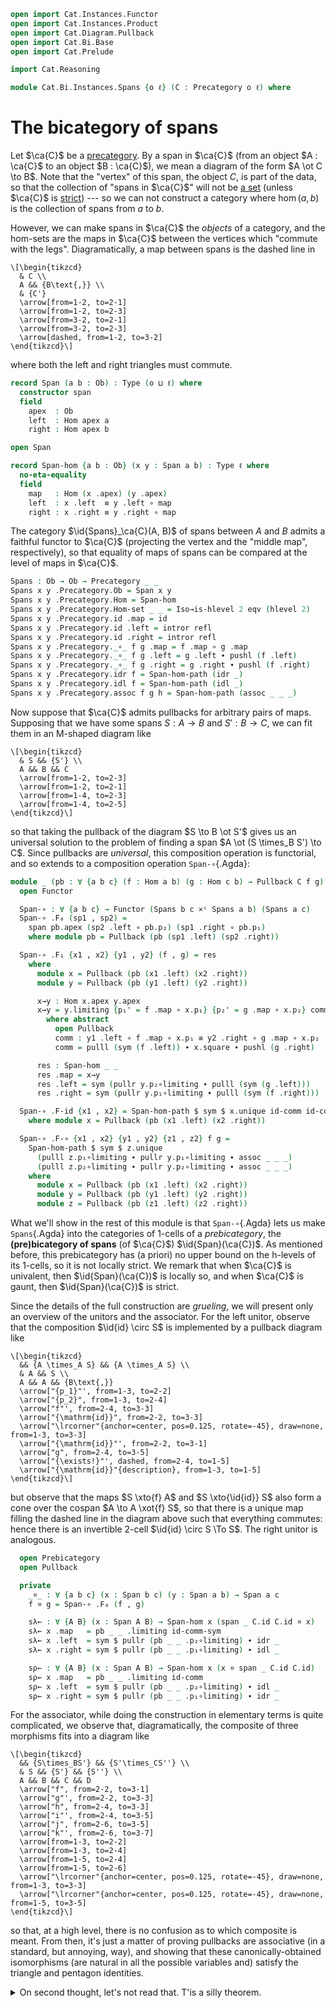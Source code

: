 ```agda
open import Cat.Instances.Functor
open import Cat.Instances.Product
open import Cat.Diagram.Pullback
open import Cat.Bi.Base
open import Cat.Prelude

import Cat.Reasoning

module Cat.Bi.Instances.Spans {o ℓ} (C : Precategory o ℓ) where
```

<!--
```agda
private module C = Cat.Reasoning C
open C
```
-->

# The bicategory of spans

Let $\ca{C}$ be a [precategory]. By a span in $\ca{C}$ (from an object
$A : \ca{C}$ to an object $B : \ca{C}$), we mean a diagram of the form
$A \ot C \to B$. Note that the "vertex" of this span, the object $C$, is
part of the data, so that the collection of "spans in $\ca{C}$" will not
be [a set] (unless $\ca{C}$ is [strict]) --- so we can not construct a
category where $\hom(a,b)$ is the collection of spans from $a$ to $b$.

[precategory]: Cat.Base.html
[a set]: 1Lab.HLevel.html#is-set
[strict]: Cat.Instances.StrictCat.html

However, we can make spans in $\ca{C}$ the _objects_ of a category, and
the hom-sets are the maps in $\ca{C}$ between the vertices which
"commute with the legs". Diagramatically, a map between spans is the
dashed line in

~~~{.quiver}
\[\begin{tikzcd}
  & C \\
  A && {B\text{,}} \\
  & {C'}
  \arrow[from=1-2, to=2-1]
  \arrow[from=1-2, to=2-3]
  \arrow[from=3-2, to=2-1]
  \arrow[from=3-2, to=2-3]
  \arrow[dashed, from=1-2, to=3-2]
\end{tikzcd}\]
~~~

where both the left and right triangles must commute.

```agda
record Span (a b : Ob) : Type (o ⊔ ℓ) where
  constructor span
  field
    apex  : Ob
    left  : Hom apex a
    right : Hom apex b

open Span

record Span-hom {a b : Ob} (x y : Span a b) : Type ℓ where
  no-eta-equality
  field
    map   : Hom (x .apex) (y .apex)
    left  : x .left  ≡ y .left ∘ map
    right : x .right ≡ y .right ∘ map
```

<!--
```agda
open Span-hom
private unquoteDecl eqv = declare-record-iso eqv (quote Span-hom)

Span-hom-path
  : {a b : Ob} {x y : Span a b} {f g : Span-hom x y}
  → f .map ≡ g .map → f ≡ g
Span-hom-path p i .map = p i
Span-hom-path {x = x} {y} {f} {g} p i .left j =
  is-set→squarep (λ i j → Hom-set _ _)
    (λ _ → x .left) (λ j → f .left j) (λ j → g .left j) (λ j → y .left ∘ p j) i j
Span-hom-path {x = x} {y} {f} {g} p i .right j =
  is-set→squarep (λ i j → Hom-set _ _)
    (λ _ → x .right) (λ j → f .right j) (λ j → g .right j) (λ j → y .right ∘ p j) i j
```
-->

The category $\id{Spans}_\ca{C}(A, B)$ of spans between $A$ and $B$
admits a faithful functor to $\ca{C}$ (projecting the vertex and the
"middle map", respectively), so that equality of maps of spans can be
compared at the level of maps in $\ca{C}$.

```agda
Spans : Ob → Ob → Precategory _ _
Spans x y .Precategory.Ob = Span x y
Spans x y .Precategory.Hom = Span-hom
Spans x y .Precategory.Hom-set _ _ = Iso→is-hlevel 2 eqv (hlevel 2)
Spans x y .Precategory.id .map = id
Spans x y .Precategory.id .left = intror refl
Spans x y .Precategory.id .right = intror refl
Spans x y .Precategory._∘_ f g .map = f .map ∘ g .map
Spans x y .Precategory._∘_ f g .left = g .left ∙ pushl (f .left)
Spans x y .Precategory._∘_ f g .right = g .right ∙ pushl (f .right)
Spans x y .Precategory.idr f = Span-hom-path (idr _)
Spans x y .Precategory.idl f = Span-hom-path (idl _)
Spans x y .Precategory.assoc f g h = Span-hom-path (assoc _ _ _)
```

Now suppose that $\ca{C}$ admits pullbacks for arbitrary pairs of maps.
Supposing that we have some spans $S : A \to B$ and $S' : B \to C$, we
can fit them in an M-shaped diagram like

~~~{.quiver}
\[\begin{tikzcd}
  & S && {S'} \\
  A && B && C
  \arrow[from=1-2, to=2-3]
  \arrow[from=1-2, to=2-1]
  \arrow[from=1-4, to=2-3]
  \arrow[from=1-4, to=2-5]
\end{tikzcd}\]
~~~

so that taking the pullback of the diagram $S \to B \ot S'$ gives us an
universal solution to the problem of finding a span $A \ot (S \times_B
S') \to C$. Since pullbacks are _universal_, this composition operation
is functorial, and so extends to a composition operation `Span-∘`{.Agda}:

```agda
module _ (pb : ∀ {a b c} (f : Hom a b) (g : Hom c b) → Pullback C f g) where
  open Functor

  Span-∘ : ∀ {a b c} → Functor (Spans b c ×ᶜ Spans a b) (Spans a c)
  Span-∘ .F₀ (sp1 , sp2) =
    span pb.apex (sp2 .left ∘ pb.p₂) (sp1 .right ∘ pb.p₁)
    where module pb = Pullback (pb (sp1 .left) (sp2 .right))

  Span-∘ .F₁ {x1 , x2} {y1 , y2} (f , g) = res
    where
      module x = Pullback (pb (x1 .left) (x2 .right))
      module y = Pullback (pb (y1 .left) (y2 .right))

      x→y : Hom x.apex y.apex
      x→y = y.limiting {p₁' = f .map ∘ x.p₁} {p₂' = g .map ∘ x.p₂} comm
        where abstract
          open Pullback
          comm : y1 .left ∘ f .map ∘ x.p₁ ≡ y2 .right ∘ g .map ∘ x.p₂
          comm = pulll (sym (f .left)) ∙ x.square ∙ pushl (g .right)

      res : Span-hom _ _
      res .map = x→y
      res .left = sym (pullr y.p₂∘limiting ∙ pulll (sym (g .left)))
      res .right = sym (pullr y.p₁∘limiting ∙ pulll (sym (f .right)))

  Span-∘ .F-id {x1 , x2} = Span-hom-path $ sym $ x.unique id-comm id-comm
    where module x = Pullback (pb (x1 .left) (x2 .right))

  Span-∘ .F-∘ {x1 , x2} {y1 , y2} {z1 , z2} f g =
    Span-hom-path $ sym $ z.unique
      (pulll z.p₁∘limiting ∙ pullr y.p₁∘limiting ∙ assoc _ _ _)
      (pulll z.p₂∘limiting ∙ pullr y.p₂∘limiting ∙ assoc _ _ _)
    where
      module x = Pullback (pb (x1 .left) (x2 .right))
      module y = Pullback (pb (y1 .left) (y2 .right))
      module z = Pullback (pb (z1 .left) (z2 .right))
```

What we'll show in the rest of this module is that `Span-∘`{.Agda} lets
us make `Spans`{.Agda} into the categories of 1-cells of a
_prebicategory_, the **(pre)bicategory of spans** (of $\ca{C}$)
$\id{Span}(\ca{C})$. As mentioned before, this prebicategory has (a
priori) no upper bound on the h-levels of its 1-cells, so it is not
locally strict. We remark that when $\ca{C}$ is univalent, then
$\id{Span}(\ca{C})$ is locally so, and when $\ca{C}$ is gaunt, then
$\id{Span}(\ca{C})$ is strict.

Since the details of the full construction are _grueling_, we will
present only an overview of the unitors and the associator. For the left
unitor, observe that the composition $\id{id} \circ S$ is implemented by
a pullback diagram like

~~~{.quiver}
\[\begin{tikzcd}
  && {A \times_A S} && {A \times_A S} \\
  & A && S \\
  A && A && {B\text{,}}
  \arrow["{p_1}"', from=1-3, to=2-2]
  \arrow["{p_2}", from=1-3, to=2-4]
  \arrow["f"', from=2-4, to=3-3]
  \arrow["{\mathrm{id}}", from=2-2, to=3-3]
  \arrow["\lrcorner"{anchor=center, pos=0.125, rotate=-45}, draw=none, from=1-3, to=3-3]
  \arrow["{\mathrm{id}}"', from=2-2, to=3-1]
  \arrow["g", from=2-4, to=3-5]
  \arrow["{\exists!}"', dashed, from=2-4, to=1-5]
  \arrow["{\mathrm{id}}"{description}, from=1-3, to=1-5]
\end{tikzcd}\]
~~~

but observe that the maps $S \xto{f} A$ and $S \xto{\id{id}} S$ also
form a cone over the cospan $A \to A \xot{f} S$, so that there is a
unique map filling the dashed line in the diagram above such that
everything commutes: hence there is an invertible 2-cell $\id{id} \circ
S \To S$. The right unitor is analogous.

```agda
  open Prebicategory
  open Pullback

  private
    _¤_ : ∀ {a b c} (x : Span b c) (y : Span a b) → Span a c
    f ¤ g = Span-∘ .F₀ (f , g)

    sλ← : ∀ {A B} (x : Span A B) → Span-hom x (span _ C.id C.id ¤ x)
    sλ← x .map   = pb _ _ .limiting id-comm-sym
    sλ← x .left  = sym $ pullr (pb _ _ .p₂∘limiting) ∙ idr _
    sλ← x .right = sym $ pullr (pb _ _ .p₁∘limiting) ∙ idl _

    sρ← : ∀ {A B} (x : Span A B) → Span-hom x (x ¤ span _ C.id C.id)
    sρ← x .map   = pb _ _ .limiting id-comm
    sρ← x .left  = sym $ pullr (pb _ _ .p₂∘limiting) ∙ idl _
    sρ← x .right = sym $ pullr (pb _ _ .p₁∘limiting) ∙ idr _
```

For the associator, while doing the construction in elementary terms is
quite complicated, we observe that, diagramatically, the composite of
three morphisms fits into a diagram like

~~~{.quiver}
\[\begin{tikzcd}
  && {S\times_BS'} && {S'\times_CS''} \\
  & S && {S'} && {S''} \\
  A && B && C && D
  \arrow["f", from=2-2, to=3-1]
  \arrow["g"', from=2-2, to=3-3]
  \arrow["h", from=2-4, to=3-3]
  \arrow["i"', from=2-4, to=3-5]
  \arrow["j", from=2-6, to=3-5]
  \arrow["k"', from=2-6, to=3-7]
  \arrow[from=1-3, to=2-2]
  \arrow[from=1-3, to=2-4]
  \arrow[from=1-5, to=2-4]
  \arrow[from=1-5, to=2-6]
  \arrow["\lrcorner"{anchor=center, pos=0.125, rotate=-45}, draw=none, from=1-3, to=3-3]
  \arrow["\lrcorner"{anchor=center, pos=0.125, rotate=-45}, draw=none, from=1-5, to=3-5]
\end{tikzcd}\]
~~~

so that, at a high level, there is no confusion as to which composite is
meant. From then, it's just a matter of proving pullbacks are
associative (in a standard, but annoying, way), and showing that these
canonically-obtained isomorphisms (are natural in all the possible
variables and) satisfy the triangle and pentagon identities.

<details>
<summary>On second thought, let's not read that. T'is a silly theorem.</summary>

```agda
    sα← : ∀ {A B C D} ((f , g , h) : Span C D × Span B C × Span A B)
        → Span-hom ((f ¤ g) ¤ h) (f ¤ (g ¤ h))
    sα← (f , g , h) .map = pb _ _ .limiting resp′ where
      abstract
        resp : g .left C.∘ pb (f .left) (g .right) .p₂
           C.∘ pb ((f ¤ g) .left) (h .right) .p₁
             ≡ h .right C.∘ pb ((f ¤ g) .left) (h .right) .p₂
        resp = assoc _ _ _ ∙ pb _ _ .square

      shuffle = pb _ _ .limiting {p₁' = pb _ _ .p₂ C.∘ pb _ _ .p₁} {p₂' = pb _ _ .p₂} resp

      abstract
        resp′ : f .left C.∘ pb (f .left) (g .right) .p₁
            C.∘ pb ((f ¤ g) .left) (h .right) .p₁
              ≡ (g ¤ h) .right C.∘ shuffle
        resp′ = sym $ pullr (pb _ _ .p₁∘limiting) ∙ extendl (sym (pb _ _ .square))

    sα← (f , g , h) .left = sym $ pullr (pb _ _ .p₂∘limiting) ∙ pullr (pb _ _ .p₂∘limiting)
    sα← (f , g , h) .right = sym $ pullr (pb _ _ .p₁∘limiting) ∙ assoc _ _ _

    sα→ : ∀ {A B C D} ((f , g , h) : Span C D × Span B C × Span A B)
        → Span-hom (f ¤ (g ¤ h)) ((f ¤ g) ¤ h)
    sα→ (f , g , h) .map = pb _ _ .limiting resp′ where
      abstract
        resp : f .left C.∘ pb (f .left) ((g ¤ h) .right) .p₁
             ≡ g .right C.∘ pb (g .left) (h .right) .p₁
           C.∘ pb (f .left) ((g ¤ h) .right) .p₂
        resp = pb _ _ .square ∙ sym (assoc _ _ _)

      shuffle = pb _ _ .limiting {p₁' = pb _ _ .p₁} {p₂' = pb _ _ .p₁ C.∘ pb _ _ .p₂} resp

      abstract
        resp′ : (f ¤ g) .left C.∘ shuffle
              ≡ h .right C.∘ pb (g .left) (h .right) .p₂
            C.∘ pb (f .left) ((g ¤ h) .right) .p₂
        resp′ = pullr (pb _ _ .p₂∘limiting) ∙ extendl (pb _ _ .square)

    sα→ (f , g , h) .left = sym $ pullr (pb _ _ .p₂∘limiting) ∙ assoc _ _ _
    sα→ (f , g , h) .right = sym $ pullr (pb _ _ .p₁∘limiting) ∙ pullr (pb _ _ .p₁∘limiting)

  open make-natural-iso
  {-# TERMINATING #-}
  Spanᵇ : Prebicategory _ _ _
  Spanᵇ .Ob = C.Ob
  Spanᵇ .Hom = Spans
  Spanᵇ .id = span _ C.id C.id
  Spanᵇ .compose = Span-∘
  Spanᵇ .unitor-l = to-natural-iso ni where
    ni : make-natural-iso (Id {C = Spans _ _}) _
    ni .eta = sλ←
    ni .inv x .map = pb _ _ .p₂
    ni .inv x .left = refl
    ni .inv x .right = pb _ _ .square
    ni .eta∘inv x = Span-hom-path (Pullback.unique₂ (pb _ _) {p = idl _ ∙ ap₂ C._∘_ refl (introl refl)}
      (pulll (pb _ _ .p₁∘limiting))
      (pulll (pb _ _ .p₂∘limiting))
      (id-comm ∙ pb _ _ .square)
      id-comm)
    ni .inv∘eta x = Span-hom-path (pb _ _ .p₂∘limiting)
    ni .natural x y f = Span-hom-path $
      Pullback.unique₂ (pb _ _) {p = idl _ ∙ f .right}
        (pulll (pb _ _ .p₁∘limiting) ∙ pullr (pb _ _ .p₁∘limiting) ∙ idl _)
        (pulll (pb _ _ .p₂∘limiting) ∙ pullr (pb _ _ .p₂∘limiting) ∙ idr _)
        (pulll (pb _ _ .p₁∘limiting) ∙ sym (f .right))
        (pulll (pb _ _ .p₂∘limiting) ∙ idl _)
  Spanᵇ .unitor-r = to-natural-iso ni where
    ni : make-natural-iso (Id {C = Spans _ _}) _
    ni .eta = sρ←
    ni .inv _ .map = pb _ _ .p₁
    ni .inv _ .left = sym (pb _ _ .square)
    ni .inv _ .right = refl
    ni .eta∘inv x = Span-hom-path (Pullback.unique₂ (pb _ _) {p = introl refl}
      (pulll (pb _ _ .p₁∘limiting) ∙ idl _)
      (pulll (pb _ _ .p₂∘limiting))
      (idr _)
      (id-comm ∙ sym (pb _ _ .square)))
    ni .inv∘eta x = Span-hom-path (pb _ _ .p₁∘limiting)
    ni .natural x y f = Span-hom-path $
      Pullback.unique₂ (pb _ _) {p = sym (f .left) ∙ introl refl}
        (pulll (pb _ _ .p₁∘limiting) ∙ pullr (pb _ _ .p₁∘limiting) ∙ idr _)
        (pulll (pb _ _ .p₂∘limiting) ∙ pullr (pb _ _ .p₂∘limiting) ∙ idl _)
        (pulll (pb _ _ .p₁∘limiting) ∙ idl _)
        (pulll (pb _ _ .p₂∘limiting) ∙ sym (f .left))
  Spanᵇ .associator = to-natural-iso ni where
    ni : make-natural-iso _ _
    ni .eta = sα←
    ni .inv = sα→
    ni .eta∘inv x = Span-hom-path $
      Pullback.unique₂ (pb _ _) {p = pb _ _ .square}
      (pulll (pb _ _ .p₁∘limiting) ∙ pullr (pb _ _ .p₁∘limiting) ∙ pb _ _ .p₁∘limiting)
      (pulll (pb _ _ .p₂∘limiting) ∙ unique₂ (pb _ _) {p = extendl (pb _ _ .square)}
          (pulll (pb _ _ .p₁∘limiting) ∙ pullr (pb _ _ .p₁∘limiting) ∙ pb _ _ .p₂∘limiting)
          (pulll (pb _ _ .p₂∘limiting) ∙ pb _ _ .p₂∘limiting)
          refl refl)
      (idr _)
      (idr _)
    ni .inv∘eta x = Span-hom-path $
      Pullback.unique₂ (pb _ _) {p = pb _ _ .square}
      (pulll (pb _ _ .p₁∘limiting) ∙ unique₂ (pb _ _) {p = extendl (pb _ _ .square)}
        (pulll (pb _ _ .p₁∘limiting) ∙ pb _ _ .p₁∘limiting)
        (pulll (pb _ _ .p₂∘limiting) ∙ pullr (pb _ _ .p₂∘limiting) ∙ pb _ _ .p₁∘limiting)
        refl refl)
      (pulll (pb _ _ .p₂∘limiting) ∙ pullr (pb _ _ .p₂∘limiting) ∙ pb _ _ .p₂∘limiting)
      (idr _)
      (idr _)
    ni .natural x y f = Span-hom-path $ Pullback.unique₂ (pb _ _)
      {p₁' = f .fst .map C.∘ pb _ _ .p₁ C.∘ pb _ _ .p₁}
      {p₂' = pb _ _ .limiting
        {p₁' = f .snd .fst .map C.∘ pb _ _ .p₂ C.∘ pb _ _ .p₁}
        {p₂' = f .snd .snd .map C.∘ pb _ _ .p₂}
        (pulll (sym (f .snd .fst .left)) ∙ assoc _ _ _ ∙ pb _ _ .square ∙ pushl (f .snd .snd .right))}
      {p = sym $ pullr (pb _ _ .p₁∘limiting) ∙ pulll (sym (f .snd .fst .right)) ∙ extendl (sym (pb _ _ .square)) ∙ pushl (f .fst .left)}
      (pulll (pb _ _ .p₁∘limiting) ∙ pullr (pb _ _ .p₁∘limiting))
      (pulll (pb _ _ .p₂∘limiting) ∙ pb _ _ .unique
        (pulll (extendl (pb _ _ .p₁∘limiting)) ∙ pullr (pullr (pb _ _ .p₂∘limiting)) ∙ ap₂ C._∘_ refl (pb _ _ .p₁∘limiting))
        (pulll (extendl (pb _ _ .p₂∘limiting)) ∙ pullr (pullr (pb _ _ .p₂∘limiting)) ∙ ap₂ C._∘_ refl (pb _ _ .p₂∘limiting)))
      (pulll (pb _ _ .p₁∘limiting) ∙ pullr (pb _ _ .p₁∘limiting) ∙ pulll (pb _ _ .p₁∘limiting) ∙ sym (assoc _ _ _))
      (pulll (pb _ _ .p₂∘limiting) ∙ pb _ _ .unique
        (pulll (pb _ _ .p₁∘limiting) ∙ pullr (pb _ _ .p₁∘limiting) ∙ extendl (pb _ _ .p₂∘limiting))
        (pulll (pb _ _ .p₂∘limiting) ∙ pb _ _ .p₂∘limiting))
  Spanᵇ .triangle f g = Span-hom-path $
    pb _ _ .unique
      (pulll (pb _ _ .p₁∘limiting) ∙ pullr (pb _ _ .p₁∘limiting) ∙ pb _ _ .p₁∘limiting ∙ introl refl)
      (pulll (pb _ _ .p₂∘limiting) ∙ pullr (pb _ _ .p₂∘limiting) ∙ eliml refl)
  Spanᵇ .pentagon f g h i = Span-hom-path $
    Pullback.unique₂ (pb _ _)
      {p = pullr (pulll (pb _ _ .p₂∘limiting) ∙ pullr (pulll (pb _ _ .p₂∘limiting) ∙ pullr (pb _ _ .p₂∘limiting)) ∙ ap₂ C._∘_ refl (pulll (pb _ _ .p₁∘limiting)))
         ∙ ap₂ C._∘_ refl (extendl (pb _ _ .p₂∘limiting)) ∙ sym (ap₂ C._∘_ refl (idl _ ∙ extendl (pb _ _ .p₂∘limiting)) ∙ extendl (sym (pb _ _ .square)))}
      (pulll (pb _ _ .p₁∘limiting) ∙ pullr (pulll (pb _ _ .p₁∘limiting)))
      (pulll (pb _ _ .p₂∘limiting) ∙ pullr (pulll (pb _ _ .p₂∘limiting) ∙ pullr (pb _ _ .p₂∘limiting)))
      (pulll (pb _ _ .p₁∘limiting)
      ∙ Pullback.unique₂ (pb _ _) {p = pullr (pb _ _ .p₂∘limiting) ∙ extendl (pb _ _ .square) ∙ sym (assoc _ _ _)}
          (pulll (pb _ _ .p₁∘limiting) ∙ pb _ _ .p₁∘limiting)
          (pulll (pb _ _ .p₂∘limiting) ∙ pullr (pb _ _ .p₂∘limiting))
          (pulll (pb _ _ .p₁∘limiting) ∙ pb _ _ .unique
            (pulll (pb _ _ .p₁∘limiting) ∙ pulll (pb _ _ .p₁∘limiting) ∙ pb _ _ .p₁∘limiting ∙ idl _)
            (pulll (pb _ _ .p₂∘limiting) ∙ pulll (pullr (pb _ _ .p₂∘limiting)) ∙ pullr (pullr (pb _ _ .p₂∘limiting) ∙ pulll (pb _ _ .p₁∘limiting)) ∙ pulll (pb _ _ .p₁∘limiting)))
          (pulll (pb _ _ .p₂∘limiting) ∙ pullr (pulll (pb _ _ .p₂∘limiting) ∙ pullr (pb _ _ .p₂∘limiting))
          ∙ ap₂ C._∘_ refl (pulll (pb _ _ .p₁∘limiting)) ∙ pulll (pb _ _ .p₂∘limiting) ∙ sym (assoc _ _ _)))
      ( pulll (pb _ _ .p₂∘limiting)
      ·· pullr (pb _ _ .p₂∘limiting)
      ·· sym (idl _ ·· pulll (pb _ _ .p₂∘limiting) ·· sym (assoc _ _ _)))
```
</details>
